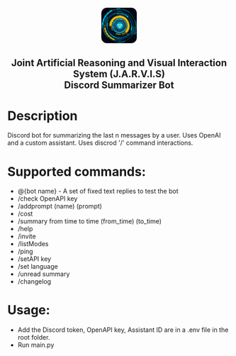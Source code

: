 <!-- PROJECT LOGO -->
<br />
<div align="center">
    <img src="images/jarvis.png" alt="Logo" width="80" height="80">
  </a>
  <h2 align="center">Joint Artificial Reasoning and Visual Interaction System (J.A.R.V.I.S)
  <br> Discord Summarizer Bot</h3>

</div>

# Description
Discord bot for summarizing the last n messages by a user. Uses OpenAI and a custom assistant. Uses discrod '/' command interactions.

# Supported commands:
- @{bot name} -  A set of fixed text replies to test the bot
- /check OpenAPI key
- /addprompt (name) (prompt)
- /cost
- /summary from time to time (from_time) (to_time)
- /help
- /invite
- /listModes
- /ping
- /setAPI key
- /set language
- /unread summary
- /changelog


# Usage:
- Add the Discord token, OpenAPI key, Assistant ID are in a .env file in the root folder.
- Run main.py